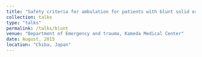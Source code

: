 ```yaml
---
title: "Safety criteria for ambulation for patients with blunt solid organ injury to physicians"
collection: talks
type: "talks"
permalink: /talks/blunt
venue: "Department of Emergency and trauma, Kameda Medical Center"
date: August, 2015
location: "Chiba, Japan"
---
```


